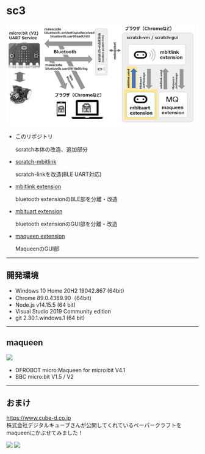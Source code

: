 # sc3

![](images/mbituart.png)

- このリポジトリ

	scratch本体の改造、追加部分

- [scratch-mbitlink](sc3-mbitlink/README_jp.md)

	scratch-linkを改造(BLE UART対応)

- [mbitlink extension](sc3-mbitlink/README_jp.md)

	bluetooth extensionのBLE部を分離・改造

- [mbituart extension](sc3-mbituart/README_jp.md)

	bluetooth extensionのGUI部を分離・改造

- [maqueen extension](sc3-maqueen/README_jp.md)

	MaqueenのGUI部

<hr>

## 開発環境

- Windows 10 Home 20H2 19042.867 (64bit)
- Chrome 89.0.4389.90（64bit)
- Node.js v14.15.5 (64 bit)
- Visual Studio 2019 Community edition
- git 2.30.1.windows.1 (64 bit)

<hr>

## maqueen

![](images/Img_0033.jpg)

- DFROBOT micro:Maqueen for micro:bit V4.1
- BBC micro:bit V1.5 / V2

<hr>

## おまけ

https://www.cube-d.co.jp<br>
株式会社デジタルキューブさんが公開してくれているペーパークラフトをmaqueenにかぶせてみました！

![](images/Img_0045.jpg) ![](images/Img_0036.jpg)
